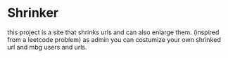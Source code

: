 # Shrinker
this project is a site that shrinks urls and can also enlarge them.
(inspired from a leetcode problem)
as admin you can costumize your own shrinked url and mbg users and urls.
